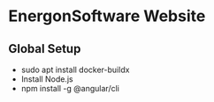 # EnergonSoftware Website

## Global Setup

* sudo apt install docker-buildx
* Install Node.js
* npm install -g @angular/cli
